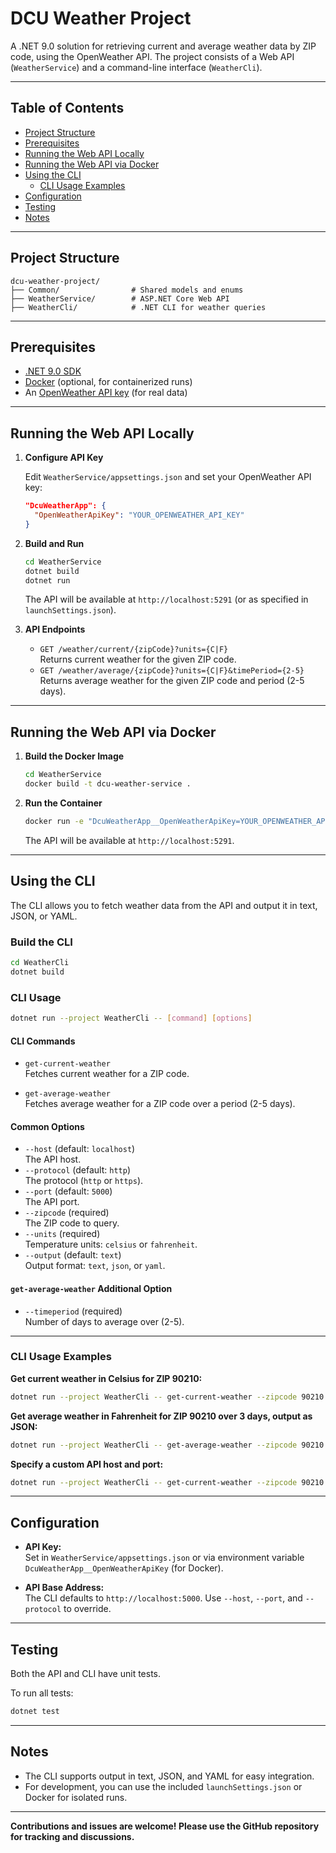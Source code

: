 # DCU Weather Project

A .NET 9.0 solution for retrieving current and average weather data by ZIP code, using the OpenWeather API. The project consists of a Web API (`WeatherService`) and a command-line interface (`WeatherCli`).

---

## Table of Contents

- [Project Structure](#project-structure)
- [Prerequisites](#prerequisites)
- [Running the Web API Locally](#running-the-web-api-locally)
- [Running the Web API via Docker](#running-the-web-api-via-docker)
- [Using the CLI](#using-the-cli)
  - [CLI Usage Examples](#cli-usage-examples)
- [Configuration](#configuration)
- [Testing](#testing)
- [Notes](#notes)

---

## Project Structure

```
dcu-weather-project/
├── Common/                # Shared models and enums
├── WeatherService/        # ASP.NET Core Web API
├── WeatherCli/            # .NET CLI for weather queries
```

---

## Prerequisites

- [.NET 9.0 SDK](https://dotnet.microsoft.com/download)
- [Docker](https://www.docker.com/) (optional, for containerized runs)
- An [OpenWeather API key](https://openweathermap.org/api) (for real data)

---

## Running the Web API Locally

1. **Configure API Key**

   Edit `WeatherService/appsettings.json` and set your OpenWeather API key:

   ```json
   "DcuWeatherApp": {
     "OpenWeatherApiKey": "YOUR_OPENWEATHER_API_KEY"
   }
   ```

2. **Build and Run**

   ```sh
   cd WeatherService
   dotnet build
   dotnet run
   ```

   The API will be available at `http://localhost:5291` (or as specified in `launchSettings.json`).

3. **API Endpoints**

   - `GET /weather/current/{zipCode}?units={C|F}`  
     Returns current weather for the given ZIP code.
   - `GET /weather/average/{zipCode}?units={C|F}&timePeriod={2-5}`  
     Returns average weather for the given ZIP code and period (2-5 days).

---

## Running the Web API via Docker

1. **Build the Docker Image**

   ```sh
   cd WeatherService
   docker build -t dcu-weather-service .
   ```

2. **Run the Container**

   ```sh
   docker run -e "DcuWeatherApp__OpenWeatherApiKey=YOUR_OPENWEATHER_API_KEY" -p 5291:5291 dcu-weather-service
   ```

   The API will be available at `http://localhost:5291`.

---

## Using the CLI

The CLI allows you to fetch weather data from the API and output it in text, JSON, or YAML.

### Build the CLI

```sh
cd WeatherCli
dotnet build
```

### CLI Usage

```sh
dotnet run --project WeatherCli -- [command] [options]
```

#### CLI Commands

- `get-current-weather`  
  Fetches current weather for a ZIP code.

- `get-average-weather`  
  Fetches average weather for a ZIP code over a period (2-5 days).

#### Common Options

- `--host` (default: `localhost`)  
  The API host.
- `--protocol` (default: `http`)  
  The protocol (`http` or `https`).
- `--port` (default: `5000`)  
  The API port.
- `--zipcode` (required)  
  The ZIP code to query.
- `--units` (required)  
  Temperature units: `celsius` or `fahrenheit`.
- `--output` (default: `text`)  
  Output format: `text`, `json`, or `yaml`.

#### `get-average-weather` Additional Option

- `--timeperiod` (required)  
  Number of days to average over (2-5).

---

### CLI Usage Examples

**Get current weather in Celsius for ZIP 90210:**

```sh
dotnet run --project WeatherCli -- get-current-weather --zipcode 90210 --units celsius
```

**Get average weather in Fahrenheit for ZIP 90210 over 3 days, output as JSON:**

```sh
dotnet run --project WeatherCli -- get-average-weather --zipcode 90210 --units fahrenheit --timeperiod 3 --output json
```

**Specify a custom API host and port:**

```sh
dotnet run --project WeatherCli -- get-current-weather --zipcode 90210 --units celsius --host localhost --port 5291
```

---

## Configuration

- **API Key:**  
  Set in `WeatherService/appsettings.json` or via environment variable `DcuWeatherApp__OpenWeatherApiKey` (for Docker).

- **API Base Address:**  
  The CLI defaults to `http://localhost:5000`. Use `--host`, `--port`, and `--protocol` to override.

---

## Testing

Both the API and CLI have unit tests.

To run all tests:

```sh
dotnet test
```

---

## Notes

- The CLI supports output in text, JSON, and YAML for easy integration.
- For development, you can use the included `launchSettings.json` or Docker for isolated runs.

---

**Contributions and issues are welcome! Please use the GitHub repository for tracking and discussions.**